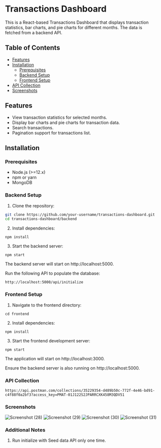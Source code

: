 # Transactions Dashboard

This is a React-based Transactions Dashboard that displays transaction statistics, bar charts, and pie charts for different months. The data is fetched from a backend API.

## Table of Contents

- [Features](#features)
- [Installation](#installation)
  - [Prerequisites](#prerequisites)
  - [Backend Setup](#backend-setup)
  - [Frontend Setup](#frontend-setup)
- [API Collection](#API-Collection)
-  [Screenshots](#Screenshots)


## Features

- View transaction statistics for selected months.
- Display bar charts and pie charts for transaction data.
- Search transactions.
- Pagination support for transactions list.


## Installation

### Prerequisites

- Node.js (>=12.x)
- npm or yarn
- MongoDB

### Backend Setup

1. Clone the repository:

```sh
git clone https://github.com/your-username/transactions-dashboard.git
cd transactions-dashboard/backend
```
2. Install dependencies:
```
npm install
```

3. Start the backend server:

```
npm start
```
The backend server will start on http://localhost:5000.

Run the following API to populate the database:
``` 
http://localhost:5000/api/initialize
```


### Frontend Setup
1. Navigate to the frontend directory:
```
cd frontend
```

2. Install dependencies:
```
npm install
```

3. Start the frontend development server:

```
npm start
```
The application will start on http://localhost:3000.

Ensure the backend server is also running on http://localhost:5000.


### API Collection
```
https://api.postman.com/collections/35229354-d489b50c-772f-4e46-bd91-c4f88f0a2bf3?access_key=PMAT-01J122S2JPARRCXK458M3QDV51
```

### Screenshots
![Screenshot (28)](https://github.com/Charul00/coding-challenge-Intern/assets/170423008/71b37cec-2e72-489b-9112-1068e3add6dc)
![Screenshot (29)](https://github.com/Charul00/coding-challenge-Intern/assets/170423008/95c94342-6ca6-4583-815e-d4dd5244d34e)
![Screenshot (30)](https://github.com/Charul00/coding-challenge-Intern/assets/170423008/20ace2c2-3c8c-4811-bb77-882b79d2f6a8)
![Screenshot (31)](https://github.com/Charul00/coding-challenge-Intern/assets/170423008/e69cc5ba-8dd9-4ef0-8602-3f304974c006)






### Additional Notes
1. Run initialize with Seed data API only one time.
